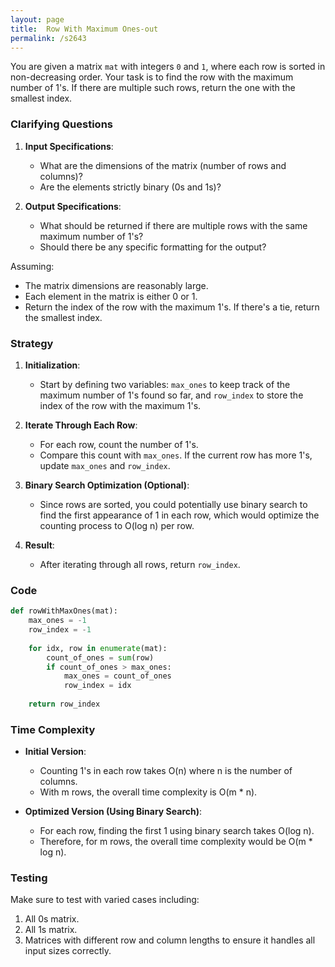 ```yaml
---
layout: page
title:  Row With Maximum Ones-out
permalink: /s2643
---
```

You are given a matrix `mat` with integers `0` and `1`, where each row is sorted in non-decreasing order. Your task is to find the row with the maximum number of 1's. If there are multiple such rows, return the one with the smallest index.

### Clarifying Questions
1. **Input Specifications**:
   - What are the dimensions of the matrix (number of rows and columns)?
   - Are the elements strictly binary (0s and 1s)?

2. **Output Specifications**:
   - What should be returned if there are multiple rows with the same maximum number of 1's?
   - Should there be any specific formatting for the output?

Assuming:
- The matrix dimensions are reasonably large.
- Each element in the matrix is either 0 or 1.
- Return the index of the row with the maximum 1's. If there's a tie, return the smallest index.

### Strategy
1. **Initialization**:
   - Start by defining two variables: `max_ones` to keep track of the maximum number of 1's found so far, and `row_index` to store the index of the row with the maximum 1's.

2. **Iterate Through Each Row**:
   - For each row, count the number of 1's.
   - Compare this count with `max_ones`. If the current row has more 1's, update `max_ones` and `row_index`.

3. **Binary Search Optimization (Optional)**:
   - Since rows are sorted, you could potentially use binary search to find the first appearance of 1 in each row, which would optimize the counting process to O(log n) per row.

4. **Result**:
   - After iterating through all rows, return `row_index`.

### Code

```python
def rowWithMaxOnes(mat):
    max_ones = -1
    row_index = -1
    
    for idx, row in enumerate(mat):
        count_of_ones = sum(row)
        if count_of_ones > max_ones:
            max_ones = count_of_ones
            row_index = idx
            
    return row_index
```

### Time Complexity
- **Initial Version**:
  - Counting 1's in each row takes O(n) where n is the number of columns.
  - With m rows, the overall time complexity is O(m * n).

- **Optimized Version (Using Binary Search)**:
  - For each row, finding the first 1 using binary search takes O(log n).
  - Therefore, for m rows, the overall time complexity would be O(m * log n).

### Testing
Make sure to test with varied cases including:
1. All 0s matrix.
2. All 1s matrix.
3. Matrices with different row and column lengths to ensure it handles all input sizes correctly.